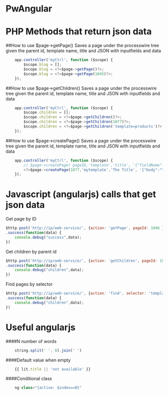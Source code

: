 PwAngular
=========

PHP Methods that return json data
=================================


##How to use $page->getPage()
Saves a page under the processwire tree given the parent id, template name, title and JSON with inputfields and data
```javascript
	app.controller('myCtrl', function ($scope) {
	  	$scope.blog = [];		
	  	$scope.blog = <?=$page->getPage()?>;							// get data of actual page
	  	$scope.blog = <?=$page->getPage(1045)?>;						// get data of page that matches the id
	});
```
 
##How to use $page->getChildren()
Saves a page under the processwire tree given the parent id, template name, title and JSON with inputfields and data
```javascript
	app.controller('myCtrl', function ($scope) {
	  	$scope.children = [];			
	  	$scope.children = <?=$page->getChildren()?>;					// get children and its data of the actual page
	  	$scope.children = <?=$page->getChildren(1077)?>;				// will get the children of the page with the indicated ID
	  	$scope.children = <?=$page->getChildren('template=products')?>;	// children of the page that matches the selector
	});
```

##How to use $page->createPage()
Saves a page under the processwire tree given the parent id, template name, title and JSON with inputfields and data
```javascript
	app.controller('myCtrl', function ($scope) {
	  	// $page->createPage( pageID,'template','title', '{"fieldName":"value"}')
	  	<?=$page->createPage(1077,'mytemplate','The Title', '{"body":"text in body"}')?>;
	});
```


Javascript (angularjs) calls that get  json data
================================================
Get page by ID
```javascript
$http.post('http://ip/web-service/', {action: 'getPage', pageId: 1046 })
.success(function(data) {
    console.debug("success",data);
})
```
Get children by parent id
```javascript
$http.post('http://ip/web-service/', {action: 'getChildren', pageId: 1062 })
.success(function(data) {
    console.debug("children",data);
})
```
Find pages by selector
```javascript
$http.post('http://ip/web-service/', {action: 'find', selector: 'template=directivo,parent=1077' })
.success(function(data) {
    console.debug("children",data);
})
```

Useful angularjs
================

####N number of words
```javascript
	string.split(' ', 8).join(' ')
```
####Default value when empty
```javascript
	{{ lit.title || 'not available' }}
```
####Conditional class
```javascript
	ng-class="{active: $index==0}"
```






